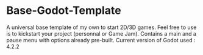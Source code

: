 # Base-Godot-Template
A universal base template of my own to start 2D/3D games. Feel free to use is to kickstart your project (personnal or Game Jam). Contains a main and a pause menu with options already pre-built.
Current version of Godot used : 4.2.2
